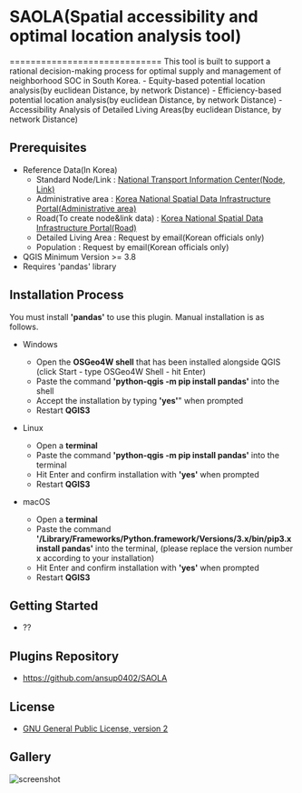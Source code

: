 <h1>SAOLA(Spatial accessibility and optimal location analysis tool)</h1>
=============================
This tool is built to support a rational decision-making process for optimal supply and management of neighborhood SOC in South Korea.
- Equity-based potential location analysis(by euclidean Distance, by network Distance)
- Efficiency-based potential location analysis(by euclidean Distance, by network Distance)
- Accessibility Analysis of Detailed Living Areas(by euclidean Distance, by network Distance)

Prerequisites
------------------------------
- Reference Data(In Korea)
    * Standard Node/Link : [National Transport Information Center(Node, Link)](http://nodelink.its.go.kr/data/data01.aspx)
    * Administrative area : [Korea National Spatial Data Infrastructure Portal(Administrative area)](http://data.nsdi.go.kr/dataset/15144)
    * Road(To create node&link data) : [Korea National Spatial Data Infrastructure Portal(Road)](http://data.nsdi.go.kr/dataset/12902) 
    * Detailed Living Area : Request by email(Korean officials only) 
    * Population : Request by email(Korean officials only) 
- QGIS Minimum Version >= 3.8
- Requires 'pandas' library
     
Installation Process
------------------------------
You must install **'pandas'** to use this plugin. Manual installation is as follows.

- Windows
    * Open the **OSGeo4W shell** that has been installed alongside QGIS (click Start - type OSGeo4W Shell - hit Enter)
    * Paste the command **'python-qgis -m pip install pandas'** into the shell
    * Accept the installation by typing **'yes'**" when prompted
    * Restart **QGIS3**

- Linux
    * Open a **terminal**
    * Paste the command **'python-qgis -m pip install pandas'** into the terminal
    * Hit Enter and confirm installation with **'yes'** when prompted
    * Restart **QGIS3**

- macOS
    * Open a **terminal**
    * Paste the command **'/Library/Frameworks/Python.framework/Versions/3.x/bin/pip3.x install pandas'** into the terminal, (please replace the version number x according to your installation)
    * Hit Enter and confirm installation with **'yes'** when prompted
    * Restart **QGIS3**


Getting Started
------------------------------
- ??


Plugins Repository
------------------------------
- https://github.com/ansup0402/SAOLA


License
------------------------------
 - [GNU General Public License, version 2](https://www.gnu.org/licenses/old-licenses/gpl-2.0.en.html)


Gallery
------------------------------
![screenshot](https://github.com/ansup0402/SAOLA/blob/master/resources/gallery01.png?width=800)
